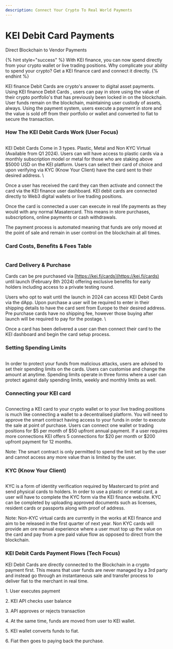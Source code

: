 ```yaml
---
description: Connect Your Crypto To Real World Payments
---
```


# KEI Debit Card Payments

Direct Blockchain to Vendor Payments&#x20;

{% hint style="success" %}
With KEI finance, you can now spend directly from your crypto wallet or live trading positions. Why complicate your ability to spend your crypto? Get a KEI finance card and connect it directly.
{% endhint %}

KEI finance Debit Cards are crypto's answer to digital asset payments. Using KEI finance Debit Cards , users can pay in store using the value of their crypto portfolio's that has previously been locked in on the blockchain. User funds remain on the blockchain, maintaining user custody of assets, always. Using the payment system, users execute a payment in store and the value is sold off from their portfolio or wallet and converted to fiat to secure the transaction.&#x20;

### How The KEI Debit Cards Work (User Focus)&#x20;



<figure><img src="../.gitbook/assets/Screen Shot 2023-11-17 at 14.48.51.png" alt=""><figcaption></figcaption></figure>

KEI Debit Cards Come in 3 types. Plastic, Metal and Non KYC Virtual (Available from Q1 2024). Users can will have access to plastic cards via a monthly subscription model or metal for those who are staking above $5000 USD on the KEI platform. Users can select their card of choice and upon verifying via KYC (Know Your Client) have the card sent to their desired address. \


Once a user has received the card they can then activate and connect the card via the KEI finance user dashboard. KEI debit cards are connected directly to Web3 digital wallets or live trading positions.&#x20;

Once the card is connected a user can execute in real life payments as they would with any normal Masatercard. This means in store purchases, subscriptions, online payments or cash withdrawals.&#x20;

The payment process is automated meaning that funds are only moved at the point of sale and remain in user control on the blockchain at all times.&#x20;

### Card Costs, Benefits & Fees Table&#x20;

<figure><img src="../.gitbook/assets/Fee Tables (1).webp" alt=""><figcaption></figcaption></figure>

### Card Delivery & Purchase&#x20;

Cards can be pre purchased via [https://kei.fi/cards](https://kei.fi/cards) until launch (February 8th 2024) offering exclusive benefits for early holders including access to a private testing round.&#x20;

Users who opt to wait until the launch in 2024 can access KEI Debit Cards via the dApp. Upon purchase a user will be required to enter in their shipping details to have the card sent from Europe to their desired address. Pre purchase cards have no shipping fee, however those buying after launch will be required to pay for the postage. \


Once a card has been delivered a user can then connect their card to the KEI dashboard and begin the card setup process.&#x20;

### Setting Spending Limits&#x20;



<figure><img src="../.gitbook/assets/Screen Shot 2023-11-17 at 14.49.33.png" alt=""><figcaption></figcaption></figure>

In order to protect your funds from malicious attacks, users are advised to set their spending limits on the cards. Users can customise and change the amount at anytime. Spending limits operate in three forms where a user can protect against daily spending limits, weekly and monthly limits as well.&#x20;

### Connecting your KEI card&#x20;



<figure><img src="../.gitbook/assets/Screen Shot 2023-11-17 at 14.49.58.png" alt=""><figcaption></figcaption></figure>

Connecting a KEI card to your crypto wallet or to your live trading positions is much like connecting a wallet to a decentralised platform. You will need to approve the smart contract having access to your funds in order to execute the sale at point of purchase. Users can connect one wallet or trading positions for $5 per month of $50 upfront annual payment. If a user requires more connections KEI offers 5 connections for $20 per month or $200 upfront payment for 12 months.&#x20;

Note: The smart contract is only permitted to spend the limit set by the user and cannot access any more value than is limited by the user.&#x20;

### KYC (Know Your Client)&#x20;



<figure><img src="../.gitbook/assets/Screen Shot 2023-11-17 at 15.07.38.png" alt=""><figcaption></figcaption></figure>

KYC is a form of identity verification required by Mastercard to print and send physical cards to holders. In order to use a plastic or metal card, a user will have to complete the KYC form via the KEI finance website. KYC can be completed by uploading approved documents such as licenses, resident cards or passports along with proof of address.&#x20;

Note: Non-KYC virtual cards are currently in the works at KEI finance and aim to be released in the first quarter of next year. Non KYC cards will provide am ore manual experience where a user must top up the value on the card and pay from a pre paid value flow as opposed to direct from the blockchain.&#x20;

### KEI Debit Cards Payment Flows (Tech Focus)

KEI Debit Cards are directly connected to the Blockchain in a crypto payment first. This means that user funds are never managed by a 3rd party and instead go through an instantaneous sale and transfer process to deliver fiat to the merchant in real time.&#x20;

1\. User executes payment

2\. KEI API checks user balance

3\. API approves or rejects transaction

4\. At the same time, funds are moved from user to KEI wallet.&#x20;

5\. KEI wallet converts funds to fiat.&#x20;

6\. Fiat then goes to paying back the purchase.

